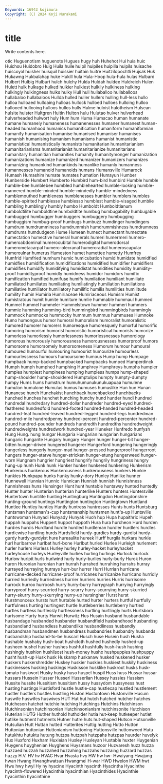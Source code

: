 ```yaml
---
Keywords: 16943 kojimura
Copyright: (C) 2024 Koji Murakami
---
```


# title

Write contents here.



otic Huguenotism huguenots Hugues hugy huh Huhehot
Hui huia huic Huichou Huidobro Huig Huila huile huipil huipiles
huipilla huipils huisache huiscoyol huisher huisquil huissier huitain huitre Huitzilopochtli
Hujsak Huk Hukawng Hukbalahap huke Hukill hula Hula-Hoop hula-hula hulas
Hulbard Hulbert Hulbig Hulburt hulch hulchy Hulda Huldah huldee Huldreich
Hulen Hulett hulk hulkage hulked hulkier hulkiest hulkily hulkiness hulking
hulkingly hulkingness hulks hulky Hull hull hullaballoo hullaballoos hullabaloo hullabaloos
Hullda hulled huller hullers hulling hull-less hullo hulloa hulloaed hulloaing
hulloas hullock hulloed hulloes hulloing hulloo hullooed hullooing hulloos hullos
hulls Hulme huloist hulotheism Hulsean hulsite hulster Hultgren Hultin Hulton
hulu Hulutao hulver hulverhead hulverheaded hulwort huly Hum hum Huma
Humacao human humanate humane humanely humaneness humanenesses humaner humanest human-headed
humanhood humanics humanification humaniform humaniformian humanify humanisation humanise humanised humaniser
humanises humanish humanising humanism humanisms humanist humanistic humanistical humanistically humanists
humanitarian humanitarianism humanitarianisms humanitarianist humanitarianize humanitarians humanitary humanitian humanities humanity
humanitymonger humanization humanizations humanize humanized humanizer humanizers humanizes humanizing humankind
humankinds humanlike humanly humanness humannesses humanoid humanoids humans Humansville Humarock
Humash Humashim humate humates humation Humayun Humber Humberside Humbert Humberto
Humbird hum-bird humbird Humble humble humble-bee humblebee humbled humblehearted humble-looking
humble-mannered humble-minded humble-mindedly humble-mindedness humblemouthed humbleness humblenesses humbler humblers humbles
humble-spirited humblesse humblesso humblest humble-visaged humblie humbling humblingly humbly humbo
Humboldt Humboldtianum humboldtilite humboldtine humboldtite humbug humbugability humbugable humbugged humbugger
humbuggers humbuggery humbugging humbuggism humbug-proof humbugs humbuzz humdinger humdingers humdrum
humdrumminess humdrummish humdrummishness humdrumness humdrums humdudgeon Hume Humean humect humectant
humectate humectation humective humeral humerals humeri humermeri humero- humeroabdominal humerocubital
humerodigital humerodorsal humerometacarpal humero-olecranal humeroradial humeroscapular humeroulnar humerus Humeston humet
humettee humetty Humfrey Humfrid Humfried humhum humic humicubation humid humidate
humidfied humidfies humidification humidifications humidified humidifier humidifiers humidifies humidify humidifying
humidistat humidities humidity humidity-proof humidityproof humidly humidness humidor humidors humific
humification humified humifuse humify humilation humiliant humiliate humiliated humiliates humiliating
humiliatingly humiliation humiliations humiliative humiliator humiliatory humilific humilis humilities humilitude
humility humin Humiria Humiriaceae Humiriaceous Humism Humist humistratous humit humite
humiture humlie hummable hummaul hummed Hummel hummel hummeler Hummelstown hummer
hummeri hummers hummie humming humming-bird hummingbird hummingbirds hummingly hummock hummocks
hummocky hummum hummus hummuses Humnoke Humo humongous humor humoral humoralism
humoralist humoralistic humored humorer humorers humoresque humoresquely humorful humorific humoring
humorism humorist humoristic humoristical humorists humorize humorless humorlessly humorlessness humorlessnesses
humorology humorous humorously humorousness humorousnesses humorproof humors humorsome humorsomely humorsomeness
Humorum humour humoural humoured humourful humouring humourist humourize humourless humourlessness
humours humoursome humous Hump hump Humpage humpback hump-backed humpbacked humpbacks
humped Humperdinck Humph humph humphed humphing Humphrey Humphreys humphs humpier
humpies humpiest humpiness humping humpless humps hump-shaped hump-shoulder hump-shouldered Humptulips
humpty humpty-dumpty humpy Hums hums humstrum humuhumunukunukuapuaa humulene humulon humulone
Humulus humus humuses humuslike Hun hun Hunan Hunanese hunch Hunchakist
hunchback hunchbacked hunchbacks hunched hunches hunchet hunching hunchy hund hunder
hundi hundred hundredal hundredary hundred-dollar hundreder hundred-eyed hundred-feathered hundredfold hundred-footed
hundred-handed hundred-headed hundred-leaf hundred-leaved hundred-legged hundred-legs hundredman hundred-mile hundredpenny hundred-percent
hundred-percenter hundred-pound hundred-pounder hundreds hundredth hundredths hundredweight hundredweights hundredwork hundred-year
Huneker Hunfredo hunfysh Hung Hung. hung hungar Hungaria Hungarian hungarian
hungarians hungaric hungarite Hungary hungary Hunger hunger hunger-bit hunger-bitten hunger-driven
hungered hungerer Hungerford hungering hungeringly hungerless hungerly hunger-mad hunger-pressed hungerproof
hungerroot hungers hunger-starve hunger-stricken hunger-stung hungerweed hunger-worn Hungnam hungrier hungriest
hungrify hungrily hungriness hungry hung-up hunh Hunk hunk Hunker hunker
hunkered hunkering Hunkerism Hunkerous hunkerous Hunkerousness hunkerousness hunkers Hunkie hunkies
Hunkpapa hunks hunky hunky-dory Hunley Hunlike hunner Hunnewell Hunnian Hunnic
Hunnican Hunnish hunnish Hunnishness hunnishness huns Hunsinger Hunt hunt huntable
huntaway hunted huntedly Hunter hunter Hunterian hunterian hunterlike Hunters hunters
Huntersville Huntertown huntilite hunting Huntingburg Huntingdon Huntingdonshire hunting-ground huntings Huntington
huntington Huntingtown Huntland Huntlee Huntley huntley Huntly huntress huntresses Hunts
hunts Huntsburg huntsman huntsman's-cup huntsmanship huntsmen hunt's-up Huntsville huntswoman Hunyadi
Hunyady Hunyak Huoh hup Hupa hupaithric Hupeh huppah huppahs Huppert
huppot huppoth Hura hura hurcheon Hurd hurden hurdies hurdis Hurdland
hurdle hurdled hurdleman hurdler hurdlers hurdles hurdlewise hurdling hurds Hurdsfield
hurdy-gurdies hurdy-gurdist hurdy-gurdy hurdy-gurdyist hure hureaulite hureek Hurff hurgila hurkaru
hurkle hurl hurlbarrow hurlbat hurl-bone Hurlbut hurled Hurlee Hurleigh hurlement
hurler hurlers Hurless Hurley hurley hurley-hacket hurleyhacket hurleyhouse hurleys Hurleyville
hurlies hurling hurlings Hurlock hurlock Hurlow hurlpit hurls hurlwind hurly
hurly-burlies hurly-burly Hurok Huron huron Huronian huronian hurr hurrah hurrahed
hurrahing hurrahs hurray hurrayed hurraying hurrays hurr-bur hurrer Hurri Hurrian
hurricane hurricane-decked hurricane-proof hurricanes hurricanize hurricano hurridly hurried hurriedly hurriedness
hurrier hurriers hurries Hurris hurrisome hurrock hurroo hurroosh hurry hurry-burry
hurrygraph hurrying hurryingly hurryproof hurry-scurried hurry-scurry hurry-scurrying hurry-skurried hurry-skurry hurry-skurrying
hurry-up hursinghar Hurst hurst Hurstmonceux hursts hurt hurtable hurted hurter
hurters hurtful hurtfully hurtfulness hurting hurtingest hurtle hurtleberries hurtleberry hurtled
hurtles hurtless hurtlessly hurtlessness hurtling hurtlingly hurts Hurtsboro hurtsome Hurty
hurty Hurwit Hurwitz Hus Husain husband husbandable husbandage husbanded husbander
husbandfield husbandhood husbanding husbandland husbandless husbandlike husbandliness husbandly husbandman husbandmen
husbandress husbandries husbandry husbands husbandship husband-to-be huscarl Husch huse Husein
hush Husha hushable hushaby hush-boat hushcloth hushed hushedly hushed-up husheen
hushel husher hushes hushful hushfully hush-hush hushing hushingly hushion hushllsost
hush-money husho hushpuppies hushpuppy husht hush-up Husk husk Huskamp huskanaw
husked huskened husker huskers huskershredder Huskey huskier huskies huskiest huskily
huskiness huskinesses husking huskings Huskisson husklike huskroot husks husk-tomato huskwort
Husky husky huso huspel huspil Huss huss Hussar hussar hussars
Hussein Husser Husserl Husserlian Hussey hussies Hussism Hussite hussite Hussitism
hussitism hussy hussydom hussyness hust husting hustings Hustisford hustle hustle-cap
hustlecap hustled hustlement hustler hustlers hustles hustling Huston Hustontown Hustonville
Husum huswife huswifes huswives HUT Hut hut hutch hutched hutcher
hutches Hutcheson hutchet hutchie hutching Hutchings Hutchins Hutchinson Hutchinsonian hutchinsonian
Hutchinsonianism hutchinsonite Hutchison Huterian HUTG Huther huthold hutholder hutia hut-keep
hutkeeper hutlet hutlike hutment hutments Hutner hutre huts hut-shaped Hutson
Hutsonville Hutsulian Hutt Huttan hutted Hutterites Huttig hutting Hutto Hutton
Huttonian huttonian Huttonianism huttoning Huttonsville huttonweed Hutu hutukhtu hutuktu hutung
hutzpa hutzpah hutzpahs hutzpas huurder huvelyk Hux Huxford Huxham Huxleian
Huxley Huxleyan Huxtable huxter Huygenian Huygens huyghenian Huyghens Huysmans huzoor
Huzvaresh huzz huzza huzzaed huzzah huzzahed huzzahing huzzahs huzzaing huzzard
huzzas huzzy H.V. HV hv HVAC Hvar Hvasta hvy HW
hw hw- Hwaiyang Hwajung hwan Hwang Hwanghwatsun Hwangmei H-war HWD
Hwelon HWM hwt Hwu hwy hwyl Hy hy hyacine Hyacinth
hyacinth Hyacintha Hyacinthe hyacinth-flowered Hyacinthia hyacinthian Hyacinthides Hyacinthie hyacinthin hyacinthine
